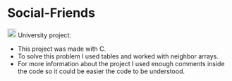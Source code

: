 # Social-Friends
<img src="https://user-images.githubusercontent.com/72460876/170507549-f5c16095-f1e9-4556-b1ad-79e63f058b5b.png" width="20" height="20">  University project:

* This project was made with C. 
* To solve this problem I used tables and worked with neighbor arrays. 
* For more information about the project I used enough comments inside the code so it could be easier the code to be understood.
